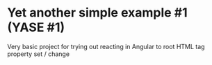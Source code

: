 # Yet another simple example #1 (YASE #1)

Very basic project for trying out reacting in Angular to root HTML tag property set / change

